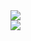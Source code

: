 <img align="center" src="https://github-readme-stats-git-masterrstaa-rickstaa.vercel.app/api/?username=lllggghhhaaa&theme=radical&show_icons=true&count_private=true" />
<br />
<img align="center" src="https://github-readme-stats-git-masterrstaa-rickstaa.vercel.app/api/top-langs/?username=lllggghhhaaa&theme=radical&layout=compact&langs_count=6" />
